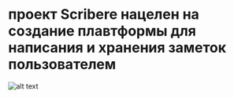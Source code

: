 # проект Scribere нацелен на создание плавтформы для написания и хранения заметок пользователем

![alt text](https://github.com/TwinDeath-altf4/scribere/logo.png?raw=true)
